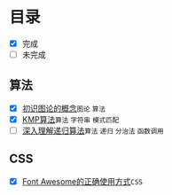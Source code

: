 # 目录

- [x] 完成
- [ ] 未完成

## 算法

- [x] [初识图论的概念](./articles/graph-theory-first-learn-and-concepts/README.md)`图论` `算法`
- [x] [KMP算法](./articles/kmp-algorithm/README.md)`算法` `字符串` `模式匹配`
- [ ] [深入理解递归算法](./articles/deep-understanding-of-recursion/README.md)`算法` `递归` `分治法` `函数调用`

## CSS

- [x] [Font Awesome的正确使用方式](./articles/css-building-blocks/correct-use-of-fa/README.md)`CSS`
